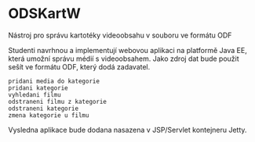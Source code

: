 # ODSKartW
Nástroj pro správu kartotéky videoobsahu v souboru ve formátu ODF

Studenti navrhnou a implementují webovou aplikaci na platformě Java EE, která umožní správu médií s videoobsahem. Jako zdroj dat bude použit sešít ve formátu ODF, který dodá zadavatel.

    pridani media do kategorie
    pridani kategorie
    vyhledani filmu
    odstraneni filmu z kategorie
    odstraneni kategorie
    zmena kategorie u filmu

Vysledna aplikace bude dodana nasazena v JSP/Servlet kontejneru Jetty.
